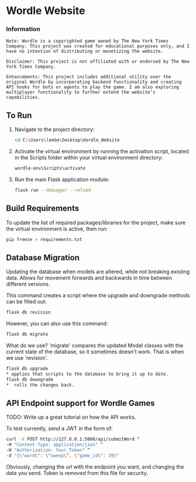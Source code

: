 # Wordle Website

### Information
    Note: Wordle is a copyrighted game owned by The New York Times Company. This project was created for educational purposes only, and I have no intention of distributing or monetizing the website.

    Disclaimer: This project is not affiliated with or endorsed by The New York Times Company.

    Enhancements: This project includes additional utility over the original Wordle by incorporating backend functionality and creating API hooks for bots or agents to play the game. I am also exploring multiplayer functionality to further extend the website’s capabilities.

## To Run

1. Navigate to the project directory:
    ```bash
    cd C:\Users\leebe\Desktop\Wordle_Website
    ```

2. Activate the virtual environment by running the activation script, located in the Scripts folder within your virtual environment directory:
    ```bash
    wordle-env\Scripts\activate
    ```

3. Run the main Flask application module:
    ```bash
    flask run --debugger --reload
    ```


## Build Requirements
To update the list of required packages/libraries for the project, make sure the virtual environment is active, then run:
```bash
pip freeze > requirements.txt
```

## Database Migration
Updating the database when models are altered, while not breaking existing data.
Allows for movement forwards and backwards in time between different versions.

This command creates a script where the upgrade and downgrade methods can be filled out:
```bash
flask db revision
```
However, you can also use this command:
```bash
flask db migrate
```
What do we use? 'migrate' compares the updated Model classes with the current state of the database, so it sometimes doesn't work. That is when we use 'revision'.
```bash
flask db upgrade
* applies that scripts to the database to bring it up to date.
flask db downgrade
*  rolls the changes back.
```


## API Endpoint support for Wordle Games
TODO: Write up a great tutorial on how the API works.

To test currently, send a JWT in the form of:
```bash 
curl -X POST http://127.0.0.1:5000/api/submitWord ^
-H "Content-Type: application/json" ^
-H "Authorization: Your_Token" ^
-d "{\"word\": \"sweep\", \"game_id\": 39}"
```
Obviously, changing the url with the endpoint you want, and changing the data you send. Token is removed from this file for security.